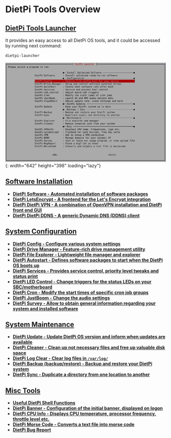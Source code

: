 # DietPi Tools Overview

## [DietPi Tools Launcher](#dietpi-launcher)

It provides an easy access to all DietPi OS tools, and it could be accessed by running next command:

```sh
dietpi-launcher
```

![DietPi-Launcher screenshot](assets/images/dietpi-launcher.jpg){: width="642" height="398" loading="lazy"}

## [Software Installation](software_installation/#software-installation)

- <a name="dietpi-software"></a>[**DietPi Software - Automated installation of software packages**](software_installation/#dietpi-software)
- <a name="dietpi-letsencrypt"></a>[**DietPi LetsEncrypt - A frontend for the Let's Encrypt integration**](software_installation/#dietpi-letsencrypt)
- <a name="dietpi-vpn"></a>[**DietPi DietPi VPN - A combination of OpenVPN installation and DietPi front end GUI**](software_installation/#dietpi-vpn)
- <a name="dietpi-ddns"></a>[**DietPi DietPi DDNS - A generic Dynamic DNS (DDNS) client**](software_installation/#dietpi-ddns)

## [System Configuration](system_configuration/#system-configuration)

- <a name="dietpi-configuration"></a>[**DietPi Config - Configure various system settings**](system_configuration/#dietpi-config)
- <a name="dietpi-drive-manager"></a>[**DietPi Drive Manager - Feature-rich drive management utility**](system_configuration/#dietpi-drive-manager)
- <a name="dietpi-file-explorer"></a>[**DietPi File Explorer - Lightweight file manager and explorer**](system_configuration/#dietpi-file-explorer)
- <a name="dietpi-autostart"></a>[**DietPi Autostart - Defines software packages to start when the DietPi OS boots up**](system_configuration/#dietpi-autostart)
- <a name="dietpi-services"></a>[**DietPi Services - Provides service control, priority level tweaks and status print**](system_configuration/#dietpi-services)
- <a name="dietpi-led-control"></a>[**DietPi LED Control - Change triggers for the status LEDs on your SBC/motherboard**](system_configuration/#dietpi-led-control)
- <a name="dietpi-cron"></a>[**DietPi Cron - Modify the start times of specific cron job groups**](system_configuration/#dietpi-cron)
- <a name="dietpi-justboom"></a>[**DietPi JustBoom - Change the audio settings**](system_configuration/#dietpi-justboom)
- <a name="dietpi-survey"></a>[**DietPi Survey - Allow to obtain general information regarding your system and installed software**](system_configuration/#dietpi-survey)

## [System Maintenance](system_maintenance/#system-maintenance)

- <a name="dietpi-update"></a>[**DietPi Update - Update DietPi OS version and inform when updates are available**](system_maintenance/#dietpi-update)
- <a name="dietpi-cleaner"></a>[**DietPi Cleaner - Clean up not necessary files and free up valuable disk space**](system_maintenance/#dietpi-cleaner)
- <a name="dietpi-log-clear"></a>[**DietPi Log Clear - Clear log files in `/var/log/`**](system_maintenance/#dietpi-log-clear)
- <a name="dietpi-backup-backuprestore"></a>[**DietPi Backup (backup/restore) - Backup and restore your DietPi system**](system_maintenance/#dietpi-backup-backuprestore)
- <a name="dietpi-sync"></a>[**DietPi Sync - Duplicate a directory from one location to another**](system_maintenance/#dietpi-sync)

## [Misc Tools](misc_tools/#misc-tools)

- <a name="useful-dietpi-shell-functions"></a>[**Useful DietPi Shell Functions**](misc_tools/#useful-dietpi-shell-functions)
- <a name="dietpi-banner"></a>[**DietPi Banner - Configuration of the initial banner, displayed on logon**](misc_tools/#dietpi-banner)
- <a name="dietpi-cpu-info"></a>[**DietPi CPU Info - Displays CPU temperature, processor frequency, throttle level etc.**](misc_tools/#dietpi-cpu-info)
- <a name="dietpi-morse-code"></a>[**DietPi Morse Code - Converts a text file into morse code**](misc_tools/#dietpi-morse-code)
- <a name="dietpi-bug-report"></a>[**DietPi Bug Report**](misc_tools/#dietpi-bug-report)